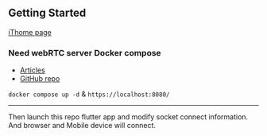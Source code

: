 ## Getting Started

[iThome page](https://ithelp.ithome.com.tw/articles/10281484)

### Need webRTC server Docker compose </br>
- [Articles](https://ithelp.ithome.com.tw/articles/10280704) </br>
- [GitHub repo](https://github.com/tc3oliver/1-on-1-webrtc/tree/docker) </br>

`docker compose up -d` & `https://localhost:8080/`

---
Then launch this repo flutter app and modify socket connect information.
And browser and Mobile device will connect.
